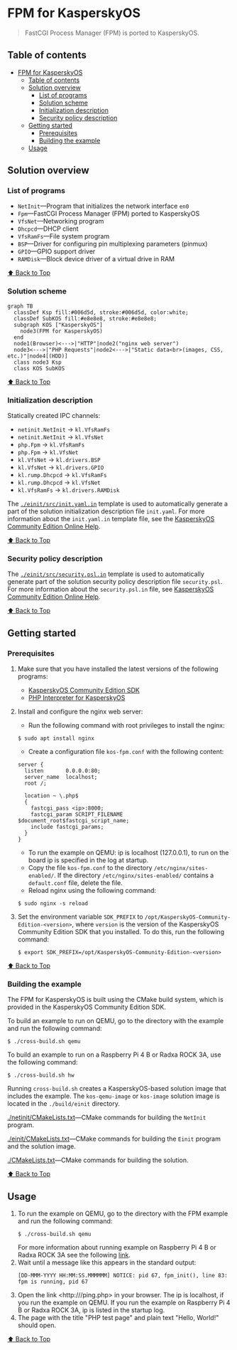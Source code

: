 # FPM for KasperskyOS

> FastCGI Process Manager (FPM) is ported to KasperskyOS.

## Table of contents
- [FPM for KasperskyOS](#fpm-for-kasperskyos)
  - [Table of contents](#table-of-contents)
  - [Solution overview](#solution-overview)
    - [List of programs](#list-of-programs)
    - [Solution scheme](#solution-scheme)
    - [Initialization description](#initialization-description)
    - [Security policy description](#security-policy-description)
  - [Getting started](#getting-started)
    - [Prerequisites](#prerequisites)
    - [Building the example](#building-the-example)
  - [Usage](#usage)

## Solution overview

### List of programs

* `NetInit`—Program that initializes the network interface `en0`
* `Fpm`—FastCGI Process Manager (FPM) ported to KasperskyOS
* `VfsNet`—Networking program
* `Dhcpcd`—DHCP client
* `VfsRamFs`—File system program
* `BSP`—Driver for configuring pin multiplexing parameters (pinmux)
* `GPIO`—GPIO support driver
* `RAMDisk`—Block device driver of a virtual drive in RAM

[⬆ Back to Top](#Table-of-contents)

### Solution scheme

```mermaid
graph TB
  classDef Ksp fill:#006d5d, stroke:#006d5d, color:white;
  classDef SubKOS fill:#e8e8e8, stroke:#e8e8e8;
  subgraph KOS ["KasperskyOS"]
    node3(FPM for KasperskyOS)
  end
  node1(Browser)<--->|"HTTP"|node2("nginx web server")
  node3<--->|"PHP Requests"|node2<--->|"Static data<br>(images, CSS, etc.)"|node4[(HDD)]
  class node3 Ksp
  class KOS SubKOS
```

[⬆ Back to Top](#Table-of-contents)

### Initialization description

Statically created IPC channels:

* `netinit.NetInit` → `kl.VfsRamFs`
* `netinit.NetInit` → `kl.VfsNet`
* `php.Fpm` → `kl.VfsRamFs`
* `php.Fpm` → `kl.VfsNet`
* `kl.VfsNet` → `kl.drivers.BSP`
* `kl.VfsNet` → `kl.drivers.GPIO`
* `kl.rump.Dhcpcd` → `kl.VfsRamFs`
* `kl.rump.Dhcpcd` → `kl.VfsNet`
* `kl.VfsRamFs` → `kl.drivers.RAMDisk`

The [`./einit/src/init.yaml.in`](einit/src/init.yaml.in) template is used to automatically generate a part of the solution initialization description file `init.yaml`. For more information about the `init.yaml.in` template file, see the [KasperskyOS Community Edition Online Help](https://click.kaspersky.com/?hl=en-us&link=online_help&pid=kos&version=1.3&customization=KCE&helpid=cmake_yaml_templates).

[⬆ Back to Top](#Table-of-contents)

### Security policy description

The [`./einit/src/security.psl.in`](einit/src/security.psl.in) template is used to automatically generate part of the solution security policy description file `security.psl`. For more information about the `security.psl.in` file, see
[KasperskyOS Community Edition Online Help](https://click.kaspersky.com/?hl=en-us&link=online_help&pid=kos&version=1.3&customization=KCE&helpid=cmake_psl_templates).

[⬆ Back to Top](#Table-of-contents)

## Getting started

### Prerequisites

1. Make sure that you have installed the latest versions of the following programs:

    * [KasperskyOS Community Edition SDK](https://os.kaspersky.com/development/)
    * [PHP Interpreter for KasperskyOS](https://github.com/TSDC-TEAM/php-src-kos)
1. Install and configure the nginx web server:
    * Run the following command with root privileges to install the nginx:
    ```
    $ sudo apt install nginx
    ```
    * Create a configuration file `kos-fpm.conf` with the following content:
    ```
    server {
      listen       0.0.0.0:80;
      server_name  localhost;
      root /;

      location ~ \.php$
      {
        fastcgi_pass <ip>:8000;
        fastcgi_param SCRIPT_FILENAME $document_root$fastcgi_script_name;
        include fastcgi_params;
      }
    }
    ```
    * To run the example on QEMU: ip is localhost (127.0.0.1), to run on the board ip is specified in the log at startup.
    * Copy the file `kos-fpm.conf` to the directory `/etc/nginx/sites-enabled/`. If the directory `/etc/nginx/sites-enabled/` contains a `default.conf` file, delete the file.
    * Reload nginx using the following command:
    ```
    $ sudo nginx -s reload
    ```
1. Set the environment variable `SDK_PREFIX` to `/opt/KasperskyOS-Community-Edition-<version>`, where `version` is the version of the KasperskyOS Community Edition SDK that you installed. To do this, run the following command:
   ```
   $ export SDK_PREFIX=/opt/KasperskyOS-Community-Edition-<version>
   ```

[⬆ Back to Top](#Table-of-contents)

### Building the example

The FPM for KasperskyOS is built using the CMake build system, which is provided in the KasperskyOS Community Edition SDK.

To build an example to run on QEMU, go to the directory with the example and run the following command:
```
$ ./cross-build.sh qemu
```
To build an example to run on a Raspberry Pi 4 B or Radxa ROCK 3A, use the following command:
```
$ ./cross-build.sh hw
```
Running `cross-build.sh` creates a KasperskyOS-based solution image that includes the example. The `kos-qemu-image` or `kos-image` solution image is located in the `./build/einit` directory.

[./netinit/CMakeLists.txt](netinit/CMakeLists.txt)—CMake commands for building the `NetInit` program.

[./einit/CMakeLists.txt](einit/CMakeLists.txt)—CMake commands for building the `Einit` program and the solution image.

[./CMakeLists.txt](CMakeLists.txt)—CMake commands for building the solution.

[⬆ Back to Top](#Table-of-contents)

## Usage

1. To run the example on QEMU, go to the directory with the FPM example and run the following command:
   ```
   $ ./cross-build.sh qemu
   ```
   For more information about running example on Raspberry Pi 4 B or Radxa ROCK 3A see the following [link](https://click.kaspersky.com/?hl=en-us&link=online_help&pid=kos&version=1.3&customization=KCE&helpid=running_sample_programs_rpi).
1. Wait until a message like this appears in the standard output:
    ```
    [DD-MMM-YYYY HH:MM:SS.MMMMMM] NOTICE: pid 67, fpm_init(), line 83: fpm is running, pid 67
    ```
1. Open the link <http://<ip>/ping.php> in your browser. The ip is localhost, if you run the example on QEMU. If you run the example on Raspberry Pi 4 B or Radxa ROCK 3A, ip is listed in the startup log.
1. The page with the title "PHP test page" and plain text "Hello, World!" should open.

[⬆ Back to Top](#Table-of-contents)
